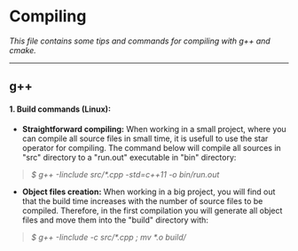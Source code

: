 # Compiling

*This file contains some tips and commands for compiling with g++ and cmake.*

---

## g++

#### 1. Build commands (Linux):

- **Straightforward compiling:** When working in a small project, where you can compile all source files in small time, it is usefull to use the star operator for compiling. The command below will compile all sources in "src" directory to a "run.out" executable in "bin" directory: 

> *$ g++ -Iinclude src/\*.cpp -std=c++11 -o bin/run.out*

- **Object files creation:** When working in a big project, you will find out that the build time increases with the number of source files to be compiled. Therefore, in the first compilation you will generate all object files and move them into the "build" directory with:

> *$ g++ -Iinclude -c src/\*.cpp ; mv \*.o build/*
